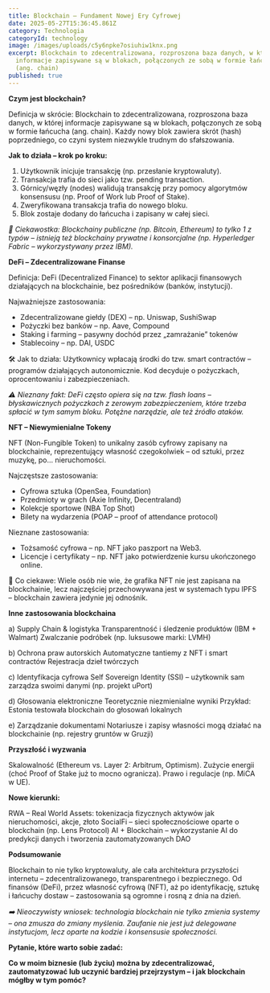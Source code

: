 ```yaml
---
title: Blockchain – Fundament Nowej Ery Cyfrowej
date: 2025-05-27T15:36:45.861Z
category: Technologia
categoryId: technology
image: /images/uploads/c5y6npke7osiuhiw1knx.png
excerpt: Blockchain to zdecentralizowana, rozproszona baza danych, w której
  informacje zapisywane są w blokach, połączonych ze sobą w formie łańcucha
  (ang. chain)
published: true
---
```

**Czym jest blockchain?**

Definicja w skrócie: Blockchain to zdecentralizowana, rozproszona baza danych, w której informacje zapisywane są w blokach, połączonych ze sobą w formie łańcucha (ang. chain). Każdy nowy blok zawiera skrót (hash) poprzedniego, co czyni system niezwykle trudnym do sfałszowania.

**Jak to działa – krok po kroku:**

1. Użytkownik inicjuje transakcję (np. przesłanie kryptowaluty).
2. Transakcja trafia do sieci jako tzw. pending transaction.
3. Górnicy/węzły (nodes) walidują transakcję przy pomocy algorytmów          konsensusu (np. Proof of Work lub Proof of Stake).
4. Zweryfikowana transakcja trafia do nowego bloku.
5. Blok zostaje dodany do łańcucha i zapisany w całej sieci.

*📌 Ciekawostka: Blockchainy publiczne (np. Bitcoin, Ethereum) to tylko 1 z typów – istnieją też blockchainy prywatne i konsorcjalne (np. Hyperledger Fabric – wykorzystywany przez IBM).*

**DeFi – Zdecentralizowane Finanse**

Definicja: DeFi (Decentralized Finance) to sektor aplikacji finansowych działających na blockchainie, bez pośredników (banków, instytucji).

Najważniejsze zastosowania:

* Zdecentralizowane giełdy (DEX) – np. Uniswap, SushiSwap
* Pożyczki bez banków – np. Aave, Compound
* Staking i farming – pasywny dochód przez „zamrażanie” tokenów
* Stablecoiny – np. DAI, USDC

🛠 Jak to działa: Użytkownicy wpłacają środki do tzw. smart contractów – programów działających autonomicznie. Kod decyduje o pożyczkach, oprocentowaniu i zabezpieczeniach.

*⚠️ Nieznany fakt: DeFi często opiera się na tzw. flash loans – błyskawicznych pożyczkach z zerowym zabezpieczeniem, które trzeba spłacić w tym samym bloku. Potężne narzędzie, ale też źródło ataków.*

**NFT – Niewymienialne Tokeny**

NFT (Non-Fungible Token) to unikalny zasób cyfrowy zapisany na blockchainie, reprezentujący własność czegokolwiek – od sztuki, przez muzykę, po... nieruchomości.

Najczęstsze zastosowania:
* Cyfrowa sztuka (OpenSea, Foundation)
* Przedmioty w grach (Axie Infinity, Decentraland)
* Kolekcje sportowe (NBA Top Shot)
* Bilety na wydarzenia (POAP – proof of attendance protocol)

Nieznane zastosowania:
* Tożsamość cyfrowa – np. NFT jako paszport na Web3.
* Licencje i certyfikaty – np. NFT jako potwierdzenie kursu ukończonego online.

🧠 Co ciekawe: Wiele osób nie wie, że grafika NFT nie jest zapisana na blockchainie, lecz najczęściej przechowywana jest w systemach typu IPFS – blockchain zawiera jedynie jej odnośnik.

**Inne zastosowania blockchaina**

a) Supply Chain & logistyka
Transparentność i śledzenie produktów (IBM + Walmart)
Zwalczanie podróbek (np. luksusowe marki: LVMH)

b) Ochrona praw autorskich
Automatyczne tantiemy z NFT i smart contractów
Rejestracja dzieł twórczych

c) Identyfikacja cyfrowa
Self Sovereign Identity (SSI) – użytkownik sam zarządza swoimi danymi (np. projekt uPort)

d) Głosowania elektroniczne
Teoretycznie niezmienialne wyniki
Przykład: Estonia testowała blockchain do głosowań lokalnych

e) Zarządzanie dokumentami
Notariusze i zapisy własności mogą działać na blockchainie (np. rejestry gruntów w Gruzji)

**Przyszłość i wyzwania**

Skalowalność (Ethereum vs. Layer 2: Arbitrum, Optimism).
Zużycie energii (choć Proof of Stake już to mocno ogranicza).
Prawo i regulacje (np. MiCA w UE).

**Nowe kierunki:**

RWA – Real World Assets: tokenizacja fizycznych aktywów jak nieruchomości, akcje, złoto
SocialFi – sieci społecznościowe oparte o blockchain (np. Lens Protocol)
AI + Blockchain – wykorzystanie AI do predykcji danych i tworzenia zautomatyzowanych DAO

**Podsumowanie**

Blockchain to nie tylko kryptowaluty, ale cała architektura przyszłości internetu – zdecentralizowanego, transparentnego i bezpiecznego. Od finansów (DeFi), przez własność cyfrową (NFT), aż po identyfikację, sztukę i łańcuchy dostaw – zastosowania są ogromne i rosną z dnia na dzień.

*➡️ Nieoczywisty wniosek: technologia blockchain nie tylko zmienia systemy – ona zmusza do zmiany myślenia. Zaufanie nie jest już delegowane instytucjom, lecz oparte na kodzie i konsensusie społeczności.*

**Pytanie, które warto sobie zadać:**

**Co w moim biznesie (lub życiu) można by zdecentralizować, zautomatyzować lub uczynić bardziej przejrzystym – i jak blockchain mógłby w tym pomóc?**
